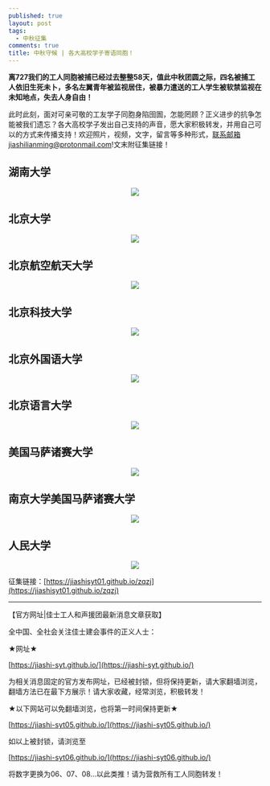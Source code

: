 ```yaml
---
published: true
layout: post
tags:
  - 中秋征集
comments: true
title: 中秋守候 | 各大高校学子寄语同胞！
---
```


**离727我们的工人同胞被捕已经过去整整58天，值此中秋团圆之际，四名被捕工人依旧生死未卜，多名左翼青年被监视居住，被暴力遣送的工人学生被软禁监视在未知地点，失去人身自由！**

此时此刻，面对可亲可敬的工友学子同胞身陷囹圄，怎能罔顾？正义进步的抗争怎能被我们遗忘？各大高校学子发出自己支持的声音，愿大家积极转发，并用自己可以的方式来传播支持！欢迎照片，视频，文字，留言等多种形式，联系邮箱jiashilianming@protonmail.com!文末附征集链接！



## 湖南大学
<p align="center"> <img src="https://i.loli.net/2018/09/24/5ba8cca30d8e7.jpg"> </p>

## 北京大学
<p align="center"> <img src="https://i.loli.net/2018/09/24/5ba8ccf2b58c4.jpg"> </p>

## 北京航空航天大学
<p align="center"> <img src="https://i.loli.net/2018/09/24/5ba8cd1de6f15.jpg"> </p>

## 北京科技大学
<p align="center"> <img src="https://i.loli.net/2018/09/24/5ba8cd1de6f15.jpg"> </p>

## 北京外国语大学
<p align="center"> <img src="https://i.loli.net/2018/09/24/5ba8cdea6c03c.jpg"> </p>

## 北京语言大学
<p align="center"> <img src="https://i.loli.net/2018/09/24/5ba8ce24bff8d.jpg"> </p>

## 美国马萨诸赛大学
<p align="center"> <img src="https://i.loli.net/2018/09/24/5ba8ce4435f39.jpg"> </p>

## 南京大学美国马萨诸赛大学
<p align="center"> <img src="https://i.loli.net/2018/09/24/5ba8cea1e4fc9.jpg"> </p>

## 人民大学
<p align="center"> <img src="https://i.loli.net/2018/09/24/5ba8cec56bde5.jpg"> </p>

征集链接：[https://jiashisyt01.github.io/zqzj](https://jiashisyt01.github.io/zqzj)



---
【官方网址|佳士工人和声援团最新消息文章获取】

全中国、全社会关注佳士建会事件的正义人士：

★网址★

[https://jiashi-syt.github.io/](https://jiashi-syt.github.io/)

为相关消息固定的官方发布网址，已经被封锁，但将保持更新，请大家翻墙浏览，翻墙方法已在最下方展示！请大家收藏，经常浏览，积极转发！


★以下网站可以免翻墙浏览，也将第一时间保持更新★

[https://jiashi-syt05.github.io/](https://jiashi-syt05.github.io/)

如以上被封锁，请浏览至

[https://jiashi-syt06.github.io/](https://jiashi-syt06.github.io/)

将数字更换为06、07、08...以此类推！请为营救所有工人同胞转发！




